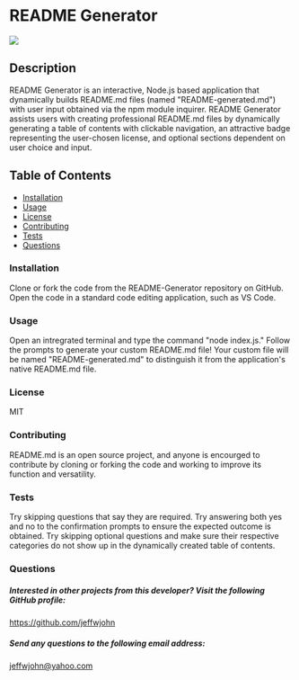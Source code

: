 # README Generator
![](https://img.shields.io/badge/License-MIT-blue.svg)
## Description 
README Generator is an interactive, Node.js based application that dynamically builds README.md files (named "README-generated.md") with user input obtained via the npm module inquirer. README Generator assists users with creating professional README.md files by dynamically generating a table of contents with clickable navigation, an attractive badge representing the user-chosen license, and optional sections dependent on user choice and input.

## Table of Contents
  * [Installation](#installation) 
 * [Usage](#usage) 
 * [License](#license) 
* [Contributing](#contributing)
* [Tests](#tests)  
* [Questions](#questions)

 ### Installation
   Clone or fork the code from the README-Generator repository on GitHub. Open the code in a standard code editing application, such as VS Code.
 ### Usage
  Open an intregrated terminal and type the command "node index.js." Follow the prompts to generate your custom README.md file! Your custom file will be named "README-generated.md" to distinguish it from the application's native README.md file.
 ### License
 MIT
### Contributing
README.md is an open source project, and anyone is encourged to contribute by cloning or forking the code and working to improve its function and versatility.

### Tests
Try skipping questions that say they are required. Try answering both yes and no to the confirmation prompts to ensure the expected outcome is obtained. Try skipping optional questions and make sure their respective categories do not show up in the dynamically created table of contents.

### Questions
##### Interested in other projects from this developer? Visit the following GitHub profile:
    
https://github.com/jeffwjohn
    
##### Send any questions to the following email address:
jeffwjohn@yahoo.com
    
